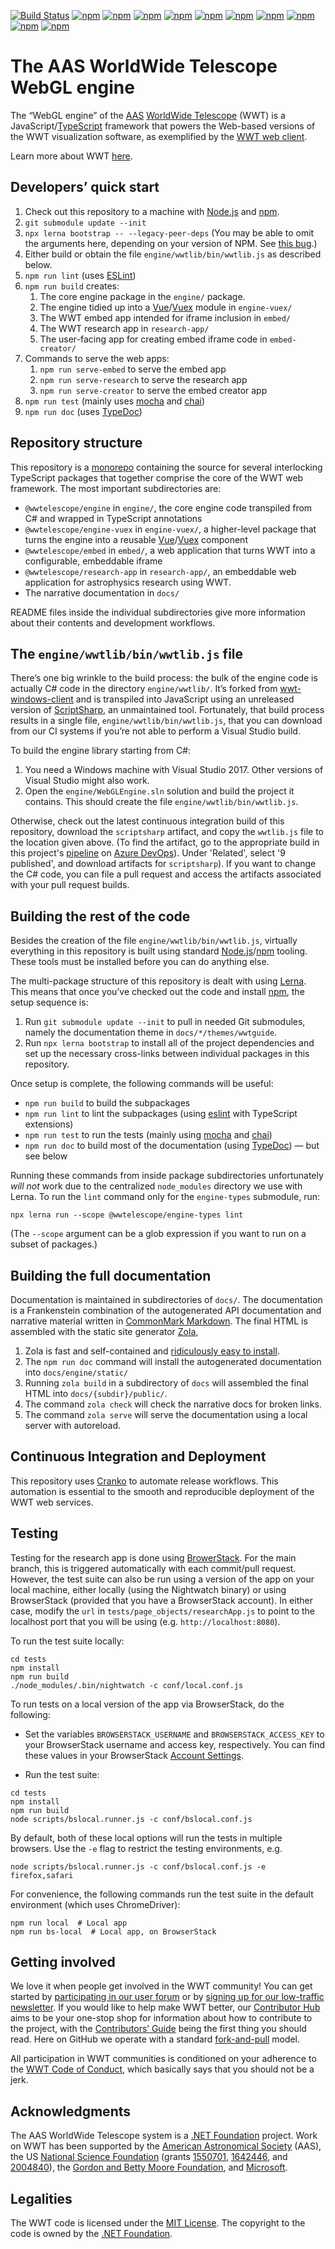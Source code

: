 [![Build Status](https://dev.azure.com/aasworldwidetelescope/WWT/_apis/build/status/WorldWideTelescope.wwt-webgl-engine?branchName=cranko)](https://dev.azure.com/aasworldwidetelescope/WWT/_build/latest?definitionId=21&branchName=cranko)
[![npm](https://img.shields.io/npm/v/@wwtelescope/astro?label=@wwtelescope/astro)](https://www.npmjs.com/package/@wwtelescope/astro)
[![npm](https://img.shields.io/npm/v/@wwtelescope/embed?label=@wwtelescope/embed)](https://www.npmjs.com/package/@wwtelescope/embed)
[![npm](https://img.shields.io/npm/v/@wwtelescope/embed-common?label=@wwtelescope/embed-common)](https://www.npmjs.com/package/@wwtelescope/embed-common)
[![npm](https://img.shields.io/npm/v/@wwtelescope/embed-creator?label=@wwtelescope/embed-creator)](https://www.npmjs.com/package/@wwtelescope/embed-creator)
[![npm](https://img.shields.io/npm/v/@wwtelescope/engine?label=@wwtelescope/engine)](https://www.npmjs.com/package/@wwtelescope/engine)
[![npm](https://img.shields.io/npm/v/@wwtelescope/engine-helpers?label=@wwtelescope/engine-helpers)](https://www.npmjs.com/package/@wwtelescope/engine-helpers)
[![npm](https://img.shields.io/npm/v/@wwtelescope/engine-types?label=@wwtelescope/engine-types)](https://www.npmjs.com/package/@wwtelescope/engine-types)
[![npm](https://img.shields.io/npm/v/@wwtelescope/engine-vuex?label=@wwtelescope/engine-vuex)](https://www.npmjs.com/package/@wwtelescope/engine-vuex)
[![npm](https://img.shields.io/npm/v/@wwtelescope/research-app?label=@wwtelescope/research-app)](https://www.npmjs.com/package/@wwtelescope/research-app)
[![npm](https://img.shields.io/npm/v/@wwtelescope/research-app-messages?label=@wwtelescope/research-app-messages)](https://www.npmjs.com/package/@wwtelescope/research-app-messages)

# The AAS WorldWide Telescope WebGL engine

The “WebGL engine” of the [AAS] [WorldWide Telescope][wwt-home] (WWT) is a
JavaScript/[TypeScript] framework that powers the Web-based versions of the WWT
visualization software, as exemplified by the [WWT web client][webclient].

Learn more about WWT [here][wwt-home].

[AAS]: https://aas.org/
[TypeScript]: https://www.typescriptlang.org/
[wwt-home]: https://worldwidetelescope.org/home/
[webclient]: https://worldwidetelescope.org/webclient/


## Developers’ quick start

1. Check out this repository to a machine with [Node.js] and [npm].
1. `git submodule update --init`
1. `npx lerna bootstrap -- --legacy-peer-deps` (You may be able to omit
   the arguments here, depending on your version of NPM. See [this bug][vue6270].)
1. Either build or obtain the file `engine/wwtlib/bin/wwtlib.js` as described
   below.
1. `npm run lint` (uses [ESLint])
1. `npm run build` creates:
   1. The core engine package in the `engine/` package.
   1. The engine tidied up into a [Vue]/[Vuex] module in `engine-vuex/`
   1. The WWT embed app intended for iframe inclusion in `embed/`
   1. The WWT research app in `research-app/`
   1. The user-facing app for creating embed iframe code in `embed-creator/`
1. Commands to serve the web apps:
   1. `npm run serve-embed` to serve the embed app
   1. `npm run serve-research` to serve the research app
   1. `npm run serve-creator` to serve the embed creator app
1. `npm run test` (mainly uses [mocha] and [chai])
1. `npm run doc` (uses [TypeDoc])

[Node.js]: https://nodejs.org/en/
[npm]: https://www.npmjs.com/get-npm
[vue6270]: https://github.com/vuejs/vue-cli/issues/6270
[Vue]: https://vuejs.org/
[Vuex]: https://vuex.vuejs.org/
[ESLint]: https://eslint.org/
[mocha]: https://mochajs.org/
[chai]: https://www.chaijs.com/
[TypeDoc]: https://typedoc.org/


## Repository structure

This repository is a [monorepo] containing the source for several interlocking
TypeScript packages that together comprise the core of the WWT web framework.
The most important subdirectories are:

[monorepo]: https://en.wikipedia.org/wiki/Monorepo

- `@wwtelescope/engine` in `engine/`, the core engine code transpiled from C# and
  wrapped in TypeScript annotations
- `@wwtelescope/engine-vuex` in `engine-vuex/`, a higher-level package that turns the
  engine into a reusable [Vue]/[Vuex] component
- `@wwtelescope/embed` in `embed/`, a web application that turns WWT into a
  configurable, embeddable iframe
- `@wwtelescope/research-app` in `research-app/`, an embeddable web application for
  astrophysics research using WWT.
- The narrative documentation in `docs/`

README files inside the individual subdirectories give more information about
their contents and development workflows.


## The `engine/wwtlib/bin/wwtlib.js` file

There’s one big wrinkle to the build process: the bulk of the engine code is
actually C# code in the directory `engine/wwtlib/`. It’s forked from
[wwt-windows-client] and is transpiled into JavaScript using an unreleased
version of [ScriptSharp], an unmaintained tool. Fortunately, that build process
results in a single file, `engine/wwtlib/bin/wwtlib.js`, that you can download
from our CI systems if you’re not able to perform a Visual Studio build.

[wwt-windows-client]: https://github.com/WorldWideTelescope/wwt-windows-client
[ScriptSharp]: https://github.com/nikhilk/scriptsharp

To build the engine library starting from C#:

1. You need a Windows machine with Visual Studio 2017. Other versions of Visual
   Studio might also work.
1. Open the `engine/WebGLEngine.sln` solution and build the project it contains.
   This should create the file `engine/wwtlib/bin/wwtlib.js`.

Otherwise, check out the latest continuous integration build of this repository, 
download the `scriptsharp` artifact, and copy the `wwtlib.js` file to the location
given above. (To find the artifact, go to the appropriate build in this project's 
[pipeline] on [Azure DevOps]). Under 'Related', select '9 published', and download 
artifacts for `scriptsharp`). If you want to change the C# code, you can file a pull 
request and access the artifacts associated with your pull request builds.

[Azure DevOps]: https://azure.microsoft.com/en-us/services/devops/?nav=min
[pipeline]: https://dev.azure.com/aasworldwidetelescope/WWT/_build?definitionId=21



## Building the rest of the code

Besides the creation of the file `engine/wwtlib/bin/wwtlib.js`, virtually
everything in this repository is built using standard [Node.js]/[npm] tooling.
These tools must be installed before you can do anything else.

The multi-package structure of this repository is dealt with using [Lerna]. This
means that once you’ve checked out the code and install [npm], the setup
sequence is:

[Lerna]: https://lerna.js.org/

1. Run `git submodule update --init` to pull in needed Git submodules, namely
   the documentation theme in `docs/*/themes/wwtguide`.
1. Run `npx lerna bootstrap` to install all of the project dependencies and set
   up the necessary cross-links between individual packages in this repository.

Once setup is complete, the following commands will be useful:

- `npm run build` to build the subpackages
- `npm run lint` to lint the subpackages (using [eslint] with TypeScript extensions)
- `npm run test` to run the tests (mainly using [mocha] and [chai])
- `npm run doc` to build most of the documentation (using [TypeDoc]) — but see below

Running these commands from inside package subdirectories unfortunately *will
not* work due to the centralized `node_modules` directory we use with Lerna. To
run the `lint` command only for the `engine-types` submodule, run:

```
npx lerna run --scope @wwtelescope/engine-types lint
```

(The `--scope` argument can be a glob expression if you want to run on a subset
of packages.)


## Building the full documentation

Documentation is maintained in subdirectories of `docs/`. The documentation is a
Frankenstein combination of the autogenerated API documentation and narrative
material written in [CommonMark Markdown]. The final HTML is assembled with the
static site generator [Zola],

[CommonMark Markdown]: https://commonmark.org/
[Zola]: https://getzola.org/
[TypeDoc]: https://typedoc.org/

1. Zola is fast and self-contained and [ridiculously easy to
   install][install-zola].
1. The `npm run doc` command will install the autogenerated documentation into
   `docs/engine/static/`
1. Running `zola build` in a subdirectory of `docs` will assembled the final HTML
   into `docs/{subdir}/public/`.
1. The command `zola check` will check the narrative docs for broken links.
1. The command `zola serve` will serve the documentation using a local server
   with autoreload.

[install-zola]: https://www.getzola.org/documentation/getting-started/installation/


## Continuous Integration and Deployment

This repository uses [Cranko] to automate release workflows. This automation is
essential to the smooth and reproducible deployment of the WWT web services.

[Cranko]: https://pkgw.github.io/cranko/

## Testing

Testing for the research app is done using [BrowerStack]. For the main branch, this
is triggered automatically with each commit/pull request. However, the test suite
can also be run using a version of the app on your local machine, either locally (using
the Nightwatch binary) or using BrowserStack (provided that you have a BrowserStack account).
In either case, modify the `url` in `tests/page_objects/researchApp.js` to point to the 
localhost port that you will be using (e.g. `http://localhost:8080`).

[BrowerStack]: https://www.browserstack.com/

To run the test suite locally:
```
cd tests
npm install
npm run build
./node_modules/.bin/nightwatch -c conf/local.conf.js
```

To run tests on a local version of the app via BrowserStack, do the following:

* Set the variables `BROWSERSTACK_USERNAME` and `BROWSERSTACK_ACCESS_KEY` to your BrowserStack 
username and access key, respectively. You can find these values in your BrowserStack 
[Account Settings].

[Account Settings]: https://www.browserstack.com/accounts/settings

* Run the test suite:
```
cd tests
npm install
npm run build
node scripts/bslocal.runner.js -c conf/bslocal.conf.js
``` 

By default, both of these local options will run the tests in multiple browsers. Use the `-e` flag 
to restrict the testing environments, e.g.
```
node scripts/bslocal.runner.js -c conf/bslocal.conf.js -e firefox,safari
```

For convenience, the following commands run the test suite in the default environment (which uses ChromeDriver):

```
npm run local  # Local app
npm run bs-local  # Local app, on BrowserStack
```

## Getting involved

We love it when people get involved in the WWT community! You can get started
by [participating in our user forum] or by
[signing up for our low-traffic newsletter]. If you would like to help make
WWT better, our [Contributor Hub] aims to be your one-stop shop for
information about how to contribute to the project, with the
[Contributors’ Guide] being the first thing you should read. Here on GitHub we
operate with a standard [fork-and-pull] model.

[participating in our user forum]: https://wwt-forum.org/
[signing up for our low-traffic newsletter]: https://bit.ly/wwt-signup
[Contributor Hub]: https://worldwidetelescope.github.io/
[Contributors’ Guide]: https://worldwidetelescope.github.io/contributing/
[fork-and-pull]: https://help.github.com/en/articles/about-collaborative-development-models

All participation in WWT communities is conditioned on your adherence to the
[WWT Code of Conduct], which basically says that you should not be a jerk.

[WWT Code of Conduct]: https://worldwidetelescope.github.io/code-of-conduct/


## Acknowledgments

The AAS WorldWide Telescope system is a [.NET Foundation] project. Work on WWT
has been supported by the [American Astronomical Society] (AAS), the US
[National Science Foundation] (grants [1550701], [1642446], and [2004840]), the [Gordon
and Betty Moore Foundation], and [Microsoft].

[American Astronomical Society]: https://aas.org/
[.NET Foundation]: https://dotnetfoundation.org/
[National Science Foundation]: https://www.nsf.gov/
[1550701]: https://www.nsf.gov/awardsearch/showAward?AWD_ID=1550701
[1642446]: https://www.nsf.gov/awardsearch/showAward?AWD_ID=1642446
[2004840]: https://www.nsf.gov/awardsearch/showAward?AWD_ID=2004840
[Gordon and Betty Moore Foundation]: https://www.moore.org/
[Microsoft]: https://www.microsoft.com/


## Legalities

The WWT code is licensed under the [MIT License]. The copyright to the code is
owned by the [.NET Foundation].

[MIT License]: https://opensource.org/licenses/MIT
